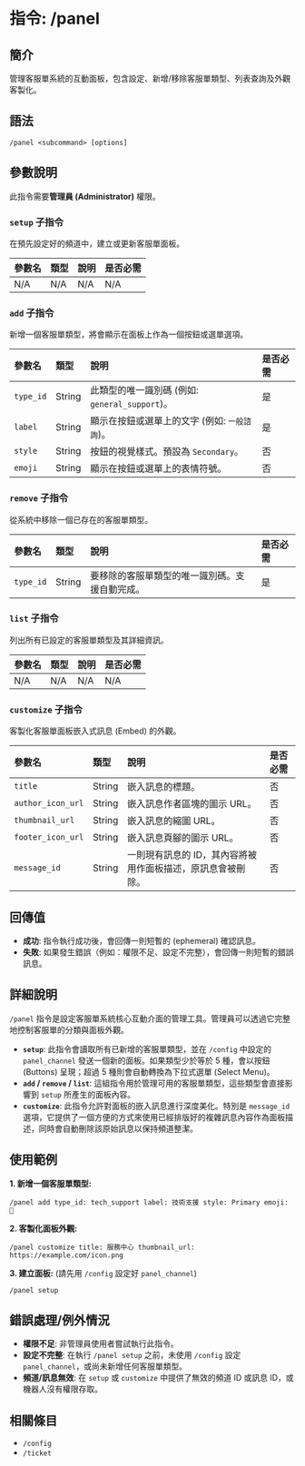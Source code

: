 # 指令: /panel

## 簡介
管理客服單系統的互動面板，包含設定、新增/移除客服單類型、列表查詢及外觀客製化。

## 語法
```
/panel <subcommand> [options]
```

## 參數說明
此指令需要**管理員 (Administrator)** 權限。

### `setup` 子指令
在預先設定好的頻道中，建立或更新客服單面板。

| 參數名 | 類型 | 說明 | 是否必需 |
| :--- | :--- | :--- | :--- |
| N/A | N/A | N/A | N/A |

### `add` 子指令
新增一個客服單類型，將會顯示在面板上作為一個按鈕或選單選項。

| 參數名 | 類型 | 說明 | 是否必需 |
| :--- | :--- | :--- | :--- |
| `type_id` | String | 此類型的唯一識別碼 (例如: `general_support`)。 | 是 |
| `label` | String | 顯示在按鈕或選單上的文字 (例如: `一般諮詢`)。 | 是 |
| `style` | String | 按鈕的視覺樣式。預設為 `Secondary`。 | 否 |
| `emoji` | String | 顯示在按鈕或選單上的表情符號。 | 否 |

### `remove` 子指令
從系統中移除一個已存在的客服單類型。

| 參數名 | 類型 | 說明 | 是否必需 |
| :--- | :--- | :--- | :--- |
| `type_id` | String | 要移除的客服單類型的唯一識別碼。支援自動完成。 | 是 |

### `list` 子指令
列出所有已設定的客服單類型及其詳細資訊。

| 參數名 | 類型 | 說明 | 是否必需 |
| :--- | :--- | :--- | :--- |
| N/A | N/A | N/A | N/A |

### `customize` 子指令
客製化客服單面板嵌入式訊息 (Embed) 的外觀。

| 參數名 | 類型 | 說明 | 是否必需 |
| :--- | :--- | :--- | :--- |
| `title` | String | 嵌入訊息的標題。 | 否 |
| `author_icon_url` | String | 嵌入訊息作者區塊的圖示 URL。 | 否 |
| `thumbnail_url` | String | 嵌入訊息的縮圖 URL。 | 否 |
| `footer_icon_url` | String | 嵌入訊息頁腳的圖示 URL。 | 否 |
| `message_id` | String | 一則現有訊息的 ID，其內容將被用作面板描述，原訊息會被刪除。 | 否 |

## 回傳值
- **成功**: 指令執行成功後，會回傳一則短暫的 (ephemeral) 確認訊息。
- **失敗**: 如果發生錯誤（例如：權限不足、設定不完整），會回傳一則短暫的錯誤訊息。

## 詳細說明
`/panel` 指令是設定客服單系統核心互動介面的管理工具。管理員可以透過它完整地控制客服單的分類與面板外觀。

- **`setup`**: 此指令會讀取所有已新增的客服單類型，並在 `/config` 中設定的 `panel_channel` 發送一個新的面板。如果類型少於等於 5 種，會以按鈕 (Buttons) 呈現；超過 5 種則會自動轉換為下拉式選單 (Select Menu)。
- **`add` / `remove` / `list`**: 這組指令用於管理可用的客服單類型，這些類型會直接影響到 `setup` 所產生的面板內容。
- **`customize`**: 此指令允許對面板的嵌入訊息進行深度美化。特別是 `message_id` 選項，它提供了一個方便的方式來使用已經排版好的複雜訊息內容作為面板描述，同時會自動刪除該原始訊息以保持頻道整潔。

## 使用範例
**1. 新增一個客服單類型:**
```
/panel add type_id: tech_support label: 技術支援 style: Primary emoji: 🔧
```

**2. 客製化面板外觀:**
```
/panel customize title: 服務中心 thumbnail_url: https://example.com/icon.png
```

**3. 建立面板:**
(請先用 `/config` 設定好 `panel_channel`)
```
/panel setup
```

## 錯誤處理/例外情況
- **權限不足**: 非管理員使用者嘗試執行此指令。
- **設定不完整**: 在執行 `/panel setup` 之前，未使用 `/config` 設定 `panel_channel`，或尚未新增任何客服單類型。
- **頻道/訊息無效**: 在 `setup` 或 `customize` 中提供了無效的頻道 ID 或訊息 ID，或機器人沒有權限存取。

## 相關條目
- `/config`
- `/ticket`